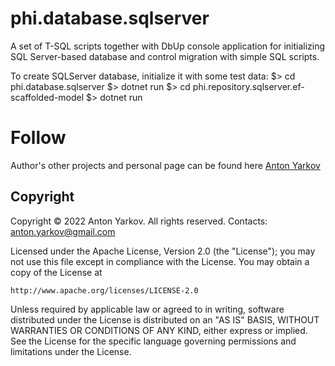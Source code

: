 # phi.database.sqlserver

A set of T-SQL scripts together with DbUp console application for initializing SQL Server-based database and control migration with simple SQL scripts.

To create SQLServer database, initialize it with some test data:
$> cd phi.database.sqlserver
$> dotnet run
$> cd phi.repository.sqlserver.ef-scaffolded-model
$> dotnet run

# Follow

Author's other projects and personal page can be found here [Anton Yarkov](https://optiklab.github.io/)

## Copyright

Copyright © 2022 Anton Yarkov. All rights reserved.
Contacts: anton.yarkov@gmail.com

Licensed under the Apache License, Version 2.0 (the "License");
you may not use this file except in compliance with the License.
You may obtain a copy of the License at

    http://www.apache.org/licenses/LICENSE-2.0

Unless required by applicable law or agreed to in writing, software
distributed under the License is distributed on an "AS IS" BASIS,
WITHOUT WARRANTIES OR CONDITIONS OF ANY KIND, either express or implied.
See the License for the specific language governing permissions and
limitations under the License.
